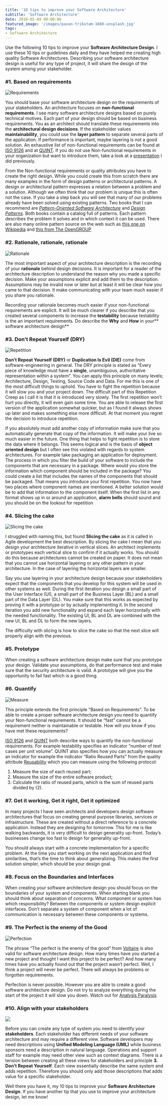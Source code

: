 ```yaml
---
title: '10 tips to improve your Software Architecture'
subtitle: 'Software Architecture'
date: 2010-05-09 00:00:00
featured_image: '/images/pavan-trikutam-1660-unsplash.jpg'
tags:
- Software Architecture
---
```


Use the following 10 tips to improve your **Software Architecture Design**. I use these 10 tips or guidelines daily and they have helped me creating high quality Software Architectures. Describing your software architecture design is useful for any type of project, it will share the design of the system among your stakeholder.

### #1. Based on requirements

![Requirements](../../../images/Requirements1.jpg)

You should base your software architecture design on the requirements of your stakeholders. An architecture focuses on **non-functional requirements**. I see many software architecture designs based on purely technical motives. Each part of your design should be based on business requirements. You as an architect should translate these requirements into the **architectural design decisions**. If the stakeholder values **maintainability**, you could use the **layer pattern** to separate several parts of the application. If performance is important, maybe layering is not a good solution. An exhaustive list of non-functional requirements can be found at [ISO 9126](http://en.wikipedia.org/wiki/ISO/IEC_9126) and at [QUINT](http://www.serc.nl/quint-book/). If you do not use Non-functional requirements in your organization but want to introduce them, take a look at a [presentation](http://www.slideshare.net/kalkie/letsgrow-nonfunctional-requirements) I did previously.

From the Non-functional requirements or quality attributes you have to create the right design. While you could create this from scratch there are many examples in the form of design patterns or architectural patterns. A design or architectural pattern expresses a relation between a problem and a solution. Although we often think that our problem is unique this is often not the case. If you take a step back you will see that many of our problems already have been solved using existing patterns. Two books that I can recommend are *[Pattern-Oriented Software Architecture](http://www.amazon.com/Pattern-Oriented-Software-Architecture-System-Patterns/dp/0471958697)* and *[Design Patterns](http://www.amazon.com/Design-Patterns-Elements-Reusable-Object-Oriented/dp/0201633612)*. Both books contain a catalog full of patterns. Each pattern describes the problem it solves and in which context it can be used. There are also many online pattern source on the web such as [this one on Wikipedia](http://en.wikipedia.org/wiki/Architectural_pattern_(computer_science)) and [this from The OpenGROUP](http://www.opengroup.org/architecture/togaf8-doc/arch/chap28.html)

### #2. Rationale, rationale, rationale

![Rationale](../../../images/Rationale1.jpg)

The most important aspect of your architecture description is the recording of your **rationale** behind design decisions. It is important for a reader of the architecture description to understand the reason why you made a specific decision. Make your assumptions explicit and add them to the description. Assumptions may be invalid now or later but at least it will be clear how you came to that decision. It make communicating with your team much easier if you share you rationale.

Recording your rationale becomes much easier if your non-functional requirements are explicit. It will be much clearer if you describe that you created several components to increase the **testability** because testability is the an important requirements. Do describe the **Why** and **How** in your** software architecture design**

### #3. Don’t Repeat Yourself (DRY)

![Repetition](../../../images/Repetition.jpg)

**Don’t Repeat Yourself (DRY)** or **Duplication Is Evil (DIE)** come from software-engineering in general. The DRY principle is stated as “Every piece of knowledge must have a **single**, unambiguous, authoritative representation within a system”. You can apply this principle on many levels; Architecture, Design, Testing, Source Code and Data. For me this is one of the most difficult things to uphold. You have to fight the repetition because it will slow you and your project down. The difficult part of this Repetition Creep as I call it is that it is introduced very slowly. The first repetition won’t hurt you directly, it will even gain some time. You are able to release the first version of the application somewhat quicker, but as I found it always shows up later and makes something else more difficult. At that moment you regret the decision to introduce repetition.

If you absolutely must add another copy of information make sure that you automatically generate that copy of the information. It will make your live so much easier in the future. One thing that helps to fight repetition is to store the data where it belongs. This seems logical and is the basis of **object oriented design** but I often see this violated with regards to system architectures. For example take packaging an application for deployment. The process in which you filter the build of your software to include the components that are necessary in a package. Where would you store the information which component should be included in the package? You could create a list that includes the names of the components that should be packaged. That means you introduce your first repetition. You now have two places where component names are mentioned. A better solution would be to add that information to the component itself. When the first list in any format shows up in or around an application, **alarm bells** should sound and you should be on the lookout for repetition

### #4. Slicing the cake

![Slicing the cake](../../../images/Slicingthecake.png)

I struggled with naming this, but found **Slicing the cake** as it is called in Agile development the best description. By slicing the cake I mean that you design your architecture iterative in vertical slices. An architect implements or prototypes each vertical slice to confirm if it actually works. You should do this because architectures cannot be created on paper. It does not mean that you cannot use horizontal layering or any other pattern in your architecture. In the case of layering the horizontal layers are smaller.

Say you use layering in your architecture design because your stakeholders expect that the components that you develop for this system will be used in other systems as well. During the first iteration you design a small part of the User Interface (UI), a small part of the Business Layer (BL) and a small part of the Data Layer (DL). You make sure that this works as expected by proving it with a prototype or by actually implementing it. In the second iteration you add new functionality and expand each layer horizontally with the needed functionality. The existing UI, BL and DL are combined with the new UI, BL and DL to form the new layers.
	
The difficulty with slicing is how to slice the cake so that the next slice will properly align with the previous.

### #5. Prototype
When creating a software architecture design make sure that you prototype your design. Validate your assumptions, do that performance test and make sure that the security architecture is valid. A prototype will give you the opportunity to fail fast which is a good thing.

### #6. Quantify

![Measure](../../../images/Measure1.jpg)

This principle extends the first principle “Based on Requirements”. To be able to create a proper software architecture design you need to quantify your Non-functional requirements. It should be “fast” cannot be a requirement neither is maintainable or testable. How will you know if you have met these requirements?

[ISO 9126](http://en.wikipedia.org/wiki/ISO/IEC_9126) and [QUINT](http://www.serc.nl/quint-book/) both describe ways to quantify the non-functional requirements. For example testability specifies an indicator “number of test cases per unit volume”. QUINT also specifies how you can actually measure an indicator for example the indicator “Ratio Reused Parts” from the quality attribute [Reusability](http://www.serc.nl/reusability.htm) which you can measure using the following protocol:

1. Measure the size of each reused part;
2. Measure the size of the entire software product;
3. Calculate the ratio of reused parts, which is the sum of reused parts divided by (2).

### #7. Get it working, Get it right, Get it optimized

In many projects I have seen architects and developers design software architectures that focus on creating general purpose libraries, services or infrastructure. These are created without a direct reference to a concrete application. Instead they are designing for tomorrow. This for me is like walking backwards, it is very difficult to design generality up-front. Today’s businesses change too fast to design for generality up-front.

You should always start with a concrete implementation for a specific problem. At the time you start working on the next application and find similarities, that’s the time to think about generalizing. This makes the first solution simpler, which should be your design goal.

### #8. Focus on the Boundaries and Interfaces

When creating your software architecture design you should focus on the boundaries of your system and components. When starting blank you should think about separation of concerns. What component or system has which responsibility? Between the components or system design explicit interfaces. Don’t separate a system of component when a lot of communication is necessary between these components or systems.

### #9. The Perfect is the enemy of the Good

![Perfection](../../../images/Perfection1.jpg)

The phrase “The perfect is the enemy of the good” from [Voltaire](http://en.wikiquote.org/wiki/Voltaire) is also valid for software architecture design. How many times have you started a new project and thought I want this project to be perfect? And how many times have you actually found out that the project wasn’t perfect. Well, I think a project will never be perfect. There will always be problems or forgotten requirements.

Perfection is never possible. However you are able to create a good software architecture design. Do not try to analyze everything during the start of the project it will slow you down. Watch out for [Analysis Paralysis](http://en.wikipedia.org/wiki/Analysis_paralysis) 

### #10. Align with your stakeholders

![](../../../images/Stakeholders.jpg)

Before you can create any type of system you need to identify your **stakeholders**. Each stakeholder has different needs of your software architecture and may require a different view. Software developers may need descriptions using **Unified Modeling Language (UML)** while business sponsors need a description in natural language. Operations and support staff for example may need other view such as context diagrams. There is a tension between creating all these views for stakeholders and principle **3. Don’t Repeat Yourself**. Each view essentially describe the same system and adds repetition. Therefore you should only add those descriptions that adds value for a specific stakeholder.

Well there you have it, my 10 tips to improve your **Software Architecture Design**. If you have another tip that you use to improve your architecture design, let me know!